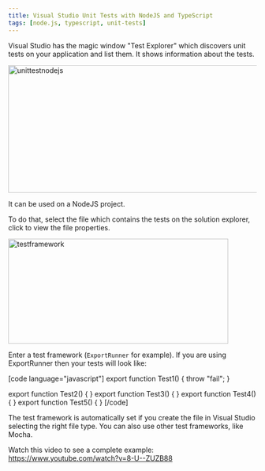 ```yaml
---
title: Visual Studio Unit Tests with NodeJS and TypeScript
tags: [node.js, typescript, unit-tests]
---
```


Visual Studio has the magic window "Test Explorer" which discovers unit tests on your application and list them. It shows information about the tests.

<a href="https://brunolm.files.wordpress.com/2015/10/unittestnodejs.png"><img src="https://brunolm.files.wordpress.com/2015/10/unittestnodejs.png" alt="unittestnodejs" width="643" height="258" class="alignnone size-full wp-image-499" /></a>

It can be used on a NodeJS project.
<!--more-->

To do that, select the file which contains the tests on the solution explorer, click to view the file properties.

<a href="https://brunolm.files.wordpress.com/2015/10/testframework.png"><img src="https://brunolm.files.wordpress.com/2015/10/testframework.png" alt="testframework" width="446" height="212" class="alignnone size-full wp-image-500" /></a>

Enter a test framework (<code>ExportRunner</code> for example). If you are using ExportRunner then your tests will look like:

[code language="javascript"]
export function Test1()
{
    throw "fail";
}

export function Test2() { }
export function Test3() { }
export function Test4() { }
export function Test5() { }
[/code]

The test framework is automatically set if you create the file in Visual Studio selecting the right file type. You can also use other test frameworks, like Mocha.

Watch this video to see a complete example:
https://www.youtube.com/watch?v=8-U--ZUZB88
